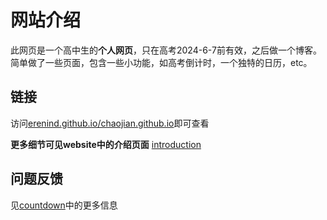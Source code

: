 # 网站介绍
此网页是一个高中生的**个人网页**，只在高考2024-6-7前有效，之后做一个博客。
简单做了一些页面，包含一些小功能，如高考倒计时，一个独特的日历，etc。

## 链接
访问[erenind.github.io/chaojian.github.io](erenind.github.io/chaojian.github.io)即可查看

**更多细节可见website中的介绍页面**
[introduction](erenind.github.io/chaojian.github.io/introducion.html)

## 问题反馈
见[countdown](erenind.github.io/chaojian.github.io/countdown.html)中的更多信息
